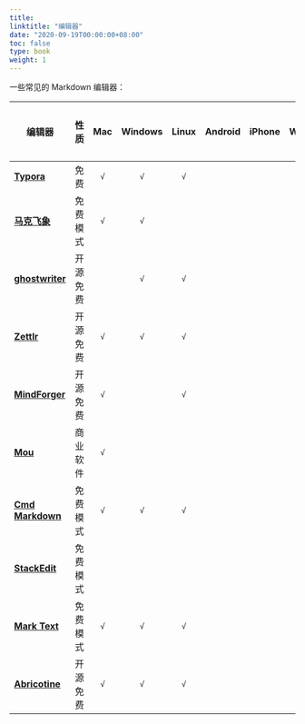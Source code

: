 ```yaml
---
title: 
linktitle: "编辑器"
date: "2020-09-19T00:00:00+08:00"
toc: false
type: book
weight: 1
---
```


一些常见的 Markdown 编辑器：

| 编辑器 | 性质 | Mac   | Windows | Linux | Android | iPhone | Web  | 强烈推荐 |
| ---------------------------------------------------------- | -------------------- | :-----: | :-------: | :-----: | :-------: | :------: | :----: | :------: |
| **[Typora](https://typora.io/)** | 免费 | `√` | `√`  | `√` |         |        |      | `Yes`      |
| **[马克飞象](https://maxiang.io/)** | 免费模式 | `√` | `√` | | | | `√` | `Yes` |
| [**ghostwriter**](https://alternativeto.net/software/ghostwriter/) | 开源免费 |  | `√` | `√` | | |  | `Yes` |
| **[Zettlr](https://alternativeto.net/software/zettlr/)** | 开源免费 | `√` | `√` | `√` | | |  |  |
| **[MindForger](https://www.mindforger.com/#home)** | 开源免费 | `√` |  | `√` |  |  |  |      |
| **[Mou](https://alternativeto.net/software/mou/)** | 商业软件 | `√` |         |       |         |        |      |      |
| **[Cmd Markdown](https://www.zybuluo.com/cmd/)** | 免费模式 | `√` | `√` | `√` | | | `√` | |
| **[StackEdit](https://stackedit.io/)** | 免费模式 |  |  | | | | `√` | |
| [**Mark Text**](https://alternativeto.net/software/mark-text/) | 免费模式 | `√` | `√` | `√` | | |  | |
| [**Abricotine**](http://abricotine.brrd.fr/)                 | 开源免费 | `√`  |   `√`   |  `√`  |         |        |      |             |


